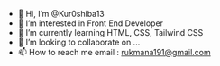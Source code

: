 - 👋 Hi, I’m @Kur0shiba13
- 👀 I’m interested in Front End Developer
- 🌱 I’m currently learning HTML, CSS, Tailwind CSS
- 💞️ I’m looking to collaborate on ...
- 📫 How to reach me email : rukmana191@gmail.com

<!---
Kur0shiba13/Kur0shiba13 is a ✨ special ✨ repository because its `README.md` (this file) appears on your GitHub profile.
You can click the Preview link to take a look at your changes.
--->
